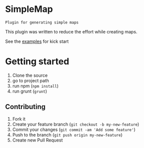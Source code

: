 # SimpleMap
    Plugin for generating simple maps

This plugin was written to reduce the effort while creating maps.

See the <a href="https://github.com/geloh/simplemap/tree/master/examples">examples</a> for kick start

# Getting started

1. Clone the source
2. go to project path
3. run npm (`npm install`)
4. run grunt (`grunt`)


## Contributing

1. Fork it
2. Create your feature branch (`git checkout -b my-new-feature`)
3. Commit your changes (`git commit -am 'Add some feature'`)
4. Push to the branch (`git push origin my-new-feature`)
5. Create new Pull Request

